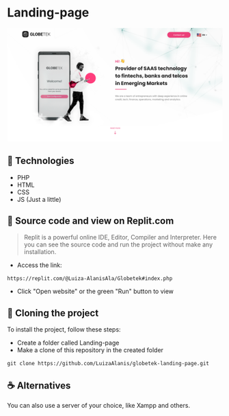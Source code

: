 # Landing-page

<img src="./assets/images/capa.png" alt="Globetek landing page"/>

## :hammer: Technologies
- PHP
- HTML
- CSS
- JS (Just a little)

## :robot: Source code and view on Replit.com

> Replit is a powerful online IDE, Editor, Compiler and Interpreter. Here you can see the source code and run the project without make any installation.

- Access the link:
```
https://replit.com/@Luiza-AlanisAla/Globetek#index.php
```
- Click "Open website" or the green "Run" button to view

## :rocket: Cloning the project

To install the project, follow these steps:

- Create a folder called Landing-page
- Make a clone of this repository in the created folder

```
git clone https://github.com/LuizaAlanis/globetek-landing-page.git
```

## :coffee: Alternatives

You can also use a server of your choice, like Xampp and others.
